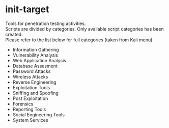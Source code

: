 # init-target
Tools for penetration testing activities.  
Scripts are divided by categories. Only available script categories has been created.  
Please refer to the list below for full categories (taken from Kali menu).  
* Information Gathering
* Vulnerability Analysis
* Web Application Analysis
* Database Assesment
* Password Attacks
* Wireless Attacks
* Reverse Engineering
* Exploitation Tools
* Sniffing and Spoofing
* Post Exploitation
* Forensics
* Reporting Tools
* Social Engineering Tools
* System Services
